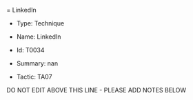 = LinkedIn

* Type: Technique

* Name: LinkedIn

* Id: T0034

* Summary: nan

* Tactic: TA07

DO NOT EDIT ABOVE THIS LINE - PLEASE ADD NOTES BELOW
